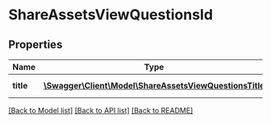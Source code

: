 # ShareAssetsViewQuestionsId

## Properties
Name | Type | Description | Notes
------------ | ------------- | ------------- | -------------
**title** | [**\Swagger\Client\Model\ShareAssetsViewQuestionsTitle**](ShareAssetsViewQuestionsTitle.md) | Best answer title | 

[[Back to Model list]](../README.md#documentation-for-models) [[Back to API list]](../README.md#documentation-for-api-endpoints) [[Back to README]](../README.md)


